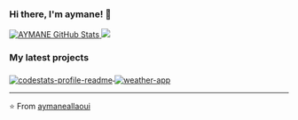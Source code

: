 ### Hi there, I'm aymane! 👋

<a href="https://github.com/aymaneallaoui">
  <img src="https://github-readme-stats.vercel.app/api?username=aymaneallaoui&show_icons=true&theme=chartreuse-dark" alt="AYMANE GitHub Stats" />
  <img src="[![Anurag's GitHub stats](https://github-readme-stats.vercel.app/api?username=aymaneallaoui&show_icons=true&theme=chartreuse-dark)](https://github.com/anuraghazra/github-readme-stats)" />
</a>
  
  ### My latest projects

<a href="https://github.com/aymaneallaoui/codestats-profile-readme">
  <img align="middle" src="https://github-readme-stats.vercel.app/api/pin/?username=aymaneallaoui&repo=codestats-profile-readme&theme=chartreuse-dark" alt="codestats-profile-readme" />
</a>
<a href="https://github.com/aymaneallaoui/weather-app">
  <img align="middle" src="https://github-readme-stats.vercel.app/api/pin/?username=aymaneallaoui&repo=weather-app&theme=chartreuse-dark" alt="weather-app" />
</a>

---

⭐️ From [aymaneallaoui](https://github.com/aymaneallaoui)
